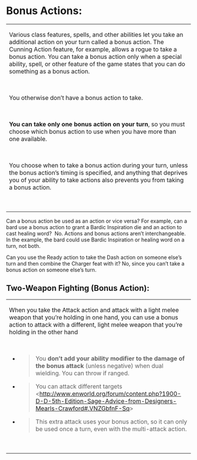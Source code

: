 # **Bonus Actions:**

<table><tbody><tr class="odd"><td><p>Various class features, spells, and other abilities let you take an additional action on your turn called a bonus action. The Cunning Action feature, for example, allows a rogue to take a bonus action. You can take a bonus action only when a special ability, spell, or other feature of the game states that you can do something as a bonus action.</p><p> </p><p>You otherwise don’t have a bonus action to take.</p><p> </p><p><strong>You can take only one bonus action on your turn</strong>, so you must choose which bonus action to use when you have more than one available.</p><p> </p><p>You choose when to take a bonus action during your turn, unless the bonus action’s timing is specified, and anything that deprives you of your ability to take actions also prevents you from taking a bonus action.</p><p> </p></td></tr></tbody></table>

Can a bonus action be used as an action or vice versa? For example, can a bard use a bonus action to grant a Bardic Inspiration die and an action to cast healing word? 
No. Actions and bonus actions aren’t interchangeable. In the example, the bard could use Bardic Inspiration or healing word on a turn, not both.

Can you use the Ready action to take the Dash action on someone else’s turn and then combine the Charger feat with it?
No, since you can’t take a bonus action on someone else’s turn.

## **Two-Weapon Fighting (Bonus Action):**

<table><tbody><tr class="odd"><td><p>When you take the Attack action and attack with a light melee weapon that you’re holding in one hand, you can use a bonus action to attack with a different, light melee weapon that you’re holding in the other hand</p><p> </p><ul><li><blockquote><p>You <strong>don’t add your ability modifier to the damage of the bonus attack</strong> (unless negative) when dual wielding. You can throw if ranged.</p></blockquote></li><li><blockquote><p>You can attack different targets &lt;<a href="http://www.enworld.org/forum/content.php?1900-D-D-5th-Edition-Sage-Advice-from-Designers-Mearls-Crawford#.VNZGbfnF-Sq">http://www.enworld.org/forum/content.php?1900-D-D-5th-Edition-Sage-Advice-from-Designers-Mearls-Crawford#.VNZGbfnF-Sq</a>&gt;</p></blockquote></li><li><blockquote><p>This extra attack uses your bonus action, so it can only be used once a turn, even with the multi-attack action.</p></blockquote></li></ul><p> </p></td></tr></tbody></table>
